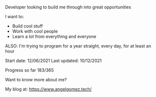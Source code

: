 
Developer looking to build me through into great opportunities

I want to:

- Build cool stuff
- Work with cool people
- Learn a lot from everything and everyone

ALSO:
I'm trying to program for a year straight, every day, for at least an hour

Start date: 12/06/2021
Last updated: 10/12/2021

Progress so far 183/365

Want to know more about me?

My blog at: https://www.angelgomez.tech/
